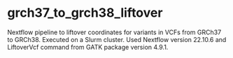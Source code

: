 # grch37_to_grch38_liftover
Nextflow pipeline to liftover coordinates for variants in VCFs from GRCh37 to GRCh38. Executed on a Slurm cluster. Used Nextflow version 22.10.6 and LiftoverVcf command from GATK package version 4.9.1.
